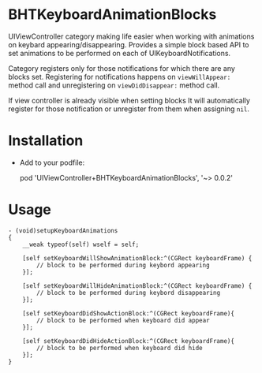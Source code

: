 BHTKeyboardAnimationBlocks
==========================

UIViewController category making life easier when working with animations on keybard appearing/disappearing. 
Provides a simple block based API to set animations to be performed on each of UIKeyboardNotifications.

Category registers only for those notifications for which there are any blocks set.
Registering for notifications happens on `viewWillAppear:` method call and unregistering on `viewDidDisappear:` method call.

If view controller is already visible when setting blocks It will automatically register for those notification or unregister from them when assigning `nil`.

Installation
==========================

- Add to your podfile:

    pod 'UIViewController+BHTKeyboardAnimationBlocks', '~> 0.0.2'

Usage
==========================

```objc
- (void)setupKeyboardAnimations
{
    __weak typeof(self) wself = self;
    
    [self setKeyboardWillShowAnimationBlock:^(CGRect keyboardFrame) {
        // block to be performed during keybord appearing
    }];
    
    [self setKeyboardWillHideAnimationBlock:^(CGRect keyboardFrame) {
        // block to be performed during keybord disappearing
    }];
    
    [self setKeyboardDidShowActionBlock:^(CGRect keyboardFrame){
        // block to be performed when keyboard did appear
    }];
    
    [self setKeyboardDidHideActionBlock:^(CGRect keyboardFrame){
        // block to be performed when keyboard did hide
    }];
}
```
